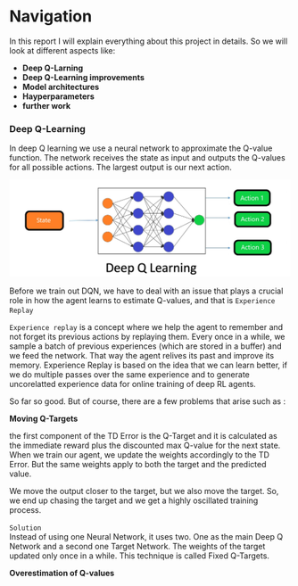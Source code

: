 [//]: # (Image References)

[dqn]: dqn.jpg "dqn"

# Navigation

In this report I will explain everything about this project in details. So we will look at different aspects like:
- **Deep Q-Larning**
- **Deep Q-Learning improvements**
- **Model architectures**
- **Hayperparameters**
- **further work**


### Deep Q-Learning

In deep Q learning we use a neural network to approximate the Q-value function. The network receives the state as input  and outputs the Q-values for all possible actions. The largest output is our next action. 

![dqn][dqn]

Before we train out DQN, we have to deal with an issue that plays a crucial role in how the agent learns to estimate Q-values, and that is `Experience Replay`

`Experience replay` is a concept where we help the agent to remember and not forget its previous actions by replaying them. Every once in a while, we sample a batch of previous experiences (which are stored in a buffer) and we feed the network. That way the agent relives its past and improve its memory. Experience Replay is based on the idea that we can learn better, if we do multiple passes over the same experience and to generate uncorelatted experience data for online training of deep RL agents.

So far so good. But of course, there are a few problems that arise such as :

**Moving Q-Targets**

the first component of the TD Error is the Q-Target and it is calculated as the immediate reward plus the discounted max Q-value for the next state. When we train our agent, we update the weights accordingly to the TD Error. But the same weights apply to both the target and the predicted value. 

We move the output closer to the target, but we also move the target. So, we end up chasing the target and we get a highly oscillated training process. 

`Solution`  
Instead of using one Neural Network, it uses two. 
One as the main Deep Q Network and a second one Target Network. The weights of the target updated only once in a while. This technique is called Fixed Q-Targets.

**Overestimation of Q-values**

